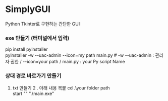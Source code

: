 # SimplyGUI
Python Tkinter로 구현하는 간단한 GUI

### exe 만들기 (터미널에서 입력)
  pip install pyinstaller  
  pyinstaller -w --uac-admin --icon=my path main.py # -w --uac-admin : 관리자 권한 / --icon=your path / main.py : your Py script Name

### 상대 경로 바로가기 만들기

1. txt 만들기
2 . 아래 내용 복붙
  cd .\your folder path\
  start "" ".\main.exe"
